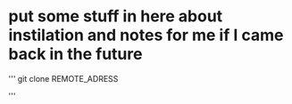 # put some stuff in here about instilation and notes for me if I came back in the future

'''
git clone REMOTE_ADRESS

'''